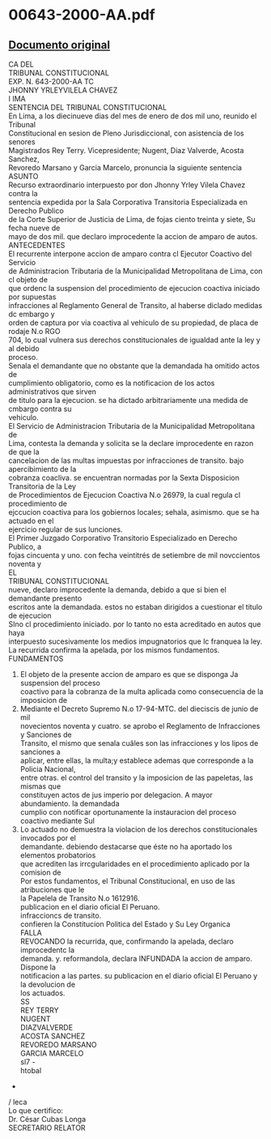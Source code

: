 
00643-2000-AA.pdf
=================
  
[Documento original](https://tc.gob.pe/jurisprudencia/2001/00643-2000-AA.pdf)  
---  
CA DEL  
TRIBUNAL CONSTITUCIONAL  
EXP. N. 643-2000-AA TC  
JHONNY YRLEYVILELA CHAVEZ  
I IMA  
SENTENCIA DEL TRIBUNAL CONSTITUCIONAL  
En Lima, a los diecinueve dias del mes de enero de dos mil uno, reunido el Tribunal  
Constitucional en sesion de Pleno Jurisdiccional, con asistencia de los senores  
Magistrados Rey Terry. Vicepresidente; Nugent, Diaz Valverde, Acosta Sanchez,  
Revoredo Marsano y Garcia Marcelo, pronuncia la siguiente sentencia  
ASUNTO  
Recurso extraordinario interpuesto por don Jhonny Yrley Vilela Chavez contra la  
sentencia expedida por la Sala Corporativa Transitoria Especializada en Derecho Publico  
de la Corte Superior de Justicia de Lima, de fojas ciento treinta y siete, Su fecha nueve de  
mayo de dos mil. que declaro improcedente la accion de amparo de autos.  
ANTECEDENTES  
El recurrente interpone accion de amparo contra cl Ejecutor Coactivo del Servicio  
de Administracion Tributaria de la Municipalidad Metropolitana de Lima, con cl objeto de  
que ordenc la suspension del procedimiento de ejecucion coactiva iniciado por supuestas  
infracciones al Reglamento General de Transito, al haberse diclado medidas dc embargo y  
orden de captura por via coactiva al vehiculo de su propiedad, de placa de rodaje N.o RGO  
704, lo cual vulnera sus derechos constitucionales de igualdad ante la ley y al debido  
proceso.  
Senala el demandante que no obstante que la demandada ha omitido actos de  
cumplimiento obligatorio, como es la notificacion de los actos administrativos que sirven  
de titulo para la ejecucion. se ha dictado arbitrariamente una medida de cmbargo contra su  
vehiculo.  
El Servicio de Administracion Tributaria de la Municipalidad Metropolitana de  
Lima, contesta la demanda y solicita se la declare improcedente en razon de que la  
cancelacion de las multas impuestas por infracciones de transito. bajo apercibimiento de la  
cobranza coacliva. se encuentran normadas por la Sexta Disposicion Transitoria de la Ley  
de Procedimientos de Ejecucion Coactiva N.o 26979, la cual regula cl procedimiento de  
ejccucion coactiva para los gobiernos locales; sehala, asimismo. que se ha actuado en el  
ejercicio regular de sus lunciones.  
El Primer Juzgado Corporativo Transitorio Especializado en Derecho Publico, a  
fojas cincuenta y uno. con fecha veintitrés de setiembre de mil novccientos noventa y  
EL  
TRIBUNAL CONSTITUCIONAL  
nueve, declaro improcedente la demanda, debido a que si bien el demandante presento  
escritos ante la demandada. estos no estaban dirigidos a cuestionar el titulo de ejecucion  
SIno cl procedimiento iniciado. por lo tanto no esta acreditado en autos que haya  
interpuesto sucesivamente los medios impugnatorios que lc franquea la ley.  
La recurrida confirma la apelada, por los mismos fundamentos.  
FUNDAMENTOS  
1. El objeto de la presente accion de amparo es que se disponga Ja suspension del proceso  
coactivo para la cobranza de la multa aplicada como consecuencia de la imposicion de  
2. Mediante el Decreto Supremo N.o 17-94-MTC. del dieciscis de junio de mil  
novecientos noventa y cuatro. se aprobo el Reglamento de Infracciones y Sanciones de  
Transito, el mismo que senala cuâles son las infracciones y los lipos de sanciones a  
aplicar, entre ellas, la multa;y establece ademas que corresponde a la Policia Nacional,  
entre otras. el control del transito y la imposicion de las papeletas, las mismas que  
constituyen actos de jus imperio por delegacion. A mayor abundamiento. la demandada  
cumplio con notificar oportunamente la instauracion del proceso coactivo mediante SuI  
3. Lo actuado no demuestra la violacion de los derechos constitucionales invocados por el  
demandante. debiendo destacarse que éste no ha aportado los elementos probatorios  
que acrediten las irrcgularidades en el procedimiento aplicado por la comision de  
Por estos fundamentos, el Tribunal Constitucional, en uso de las atribuciones que le  
la Papelela de Transito N.o 1612916.  
publicacion en el diario oficial El Peruano.  
infraccioncs de transito.  
confieren la Constitucion Politica del Estado y Su Ley Organica  
FALLA  
REVOCANDO la recurrida, que, confirmando la apelada, declaro improcedentc la  
demanda. y. reformandola, declara INFUNDADA la accion de amparo. Dispone la  
notificacion a las partes. su publicacion en el diario oficial El Peruano y la devolucion de  
los actuados.  
SS  
REY TERRY  
NUGENT  
DIAZVALVERDE  
ACOSTA SANCHEZ  
REVOREDO MARSANO  
GARCIA MARCELO  
sl7 -  
htobal  
-  
/ leca  
Lo que certifico:  
Dr. César Cubas Longa  
SECRETARIO RELATOR